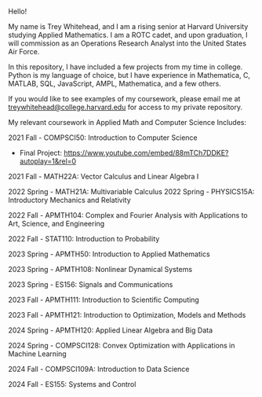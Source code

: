 Hello! 

My name is Trey Whitehead, and I am a rising senior at Harvard University studying Applied Mathematics. 
I am a ROTC cadet, and upon graduation, I will commission as an Operations Research Analyst into the United States Air Force. 

In this repository, I have included a few projects from my time in college. Python is my language of choice, but I have experience in Mathematica, C, MATLAB, SQL, JavaScript, AMPL, Mathematica, and a few others.  

If you would like to see examples of my coursework, please email me at treywhitehead@college.harvard.edu for access to my private repository. 

My relevant coursework in Applied Math and Computer Science Includes:

2021 Fall - COMPSCI50: Introduction to Computer Science
- Final Project: https://www.youtube.com/embed/88mTCh7DDKE?autoplay=1&rel=0
  
2021 Fall - MATH22A: Vector Calculus and Linear Algebra I

2022 Spring - MATH21A: Multivariable Calculus
2022 Spring - PHYSICS15A: Introductory Mechanics and Relativity

2022 Fall - APMTH104: Complex and Fourier Analysis with Applications to Art, Science, and Engineering

2022 Fall - STAT110: Introduction to Probability

2023 Spring - APMTH50: Introduction to Applied Mathematics

2023 Spring - APMTH108: Nonlinear Dynamical Systems

2023 Spring - ES156: Signals and Communications

2023 Fall - APMTH111: Introduction to Scientific Computing

2023 Fall - APMTH121: Introduction to Optimization, Models and Methods

2024 Spring - APMTH120: Applied Linear Algebra and Big Data

2024 Spring - COMPSCI128: Convex Optimization with Applications in Machine Learning

2024 Fall - COMPSCI109A: Introduction to Data Science

2024 Fall - ES155: Systems and Control 


